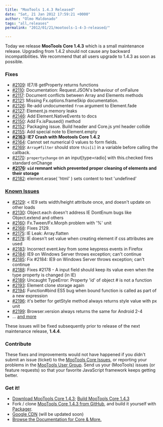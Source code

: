 ```yaml
---
title: "MooTools 1.4.3 Released"
date: "Sat, 21 Jan 2012 17:59:21 +0000"
author: "Olmo Maldonado"
tags: "all,releases"
permalink: "2012/01/21/mootools-1-4-3-released/"

---
```

Today we release **MooTools Core 1.4.3** which is a small maintenance release. Upgrading from 1.4.2 should not cause any backward incompatibilities. We recommend that all users upgrade to 1.4.3 as soon as possible.

<!--more-->

### Fixes
* [#2109](https://github.com/mootools/mootools-core/issues/2109): IE7/8 getProperty returns functions
* [#2110](https://github.com/mootools/mootools-core/issues/2110): Documentation: Request.JSON's behaviour of onFailure
* [#2117](https://github.com/mootools/mootools-core/issues/2117): Document conflicts between Array and Elements methods
* [#2121](https://github.com/mootools/mootools-core/issues/2121): Missing Fx.options.frameSkip documentation.
* [#2126](https://github.com/mootools/mootools-core/issues/2126): Re-add undocumented `from` argument to Element.fade
* [#2127](https://github.com/mootools/mootools-core/issues/2127): Element.js memory leaks
* [#2146](https://github.com/mootools/mootools-core/issues/2146): Add Element.NativeEvents to docs
* [#2150](https://github.com/mootools/mootools-core/issues/2150): Add Fx.isPaused() method
* [#2152](https://github.com/mootools/mootools-core/issues/2152): Packaging issue. Build header and Core.js yml header collide
* [#2155](https://github.com/mootools/mootools-core/issues/2155): Add special note to Element.empty
* **[#2163](https://github.com/mootools/mootools-core/issues/2163): IE7 Crash with Mootools Core 1.4.2**
* [#2164](https://github.com/mootools/mootools-core/issues/2164): Cannot set numerical 0 values to form fields.
* [#2169](https://github.com/mootools/mootools-core/issues/2169): `Array#filter` should store `this[i]` in a variable before calling the callback.
* [#2170](https://github.com/mootools/mootools-core/issues/2170): `propertychange` on an input[type=radio] with this.checked fires standard onChange
* **[#2176](https://github.com/mootools/mootools-core/issues/2176): `uid` remnant which prevented proper cleaning of elements and their storage**
* [#2182](https://github.com/mootools/mootools-core/issues/2182): element.erase( 'html' ) sets content to text 'undefined'

### [Known Issues](https://github.com/mootools/mootools-core/issues?sort=created&direction=asc&state=open&page=1&milestone=8)
* [#2129](https://github.com/mootools/mootools-core/issues/2129): < IE9 sets width/height attribute once, and doesn't update on other loads
* [#2130](https://github.com/mootools/mootools-core/issues/2130): Object.each doesn't address IE DontEnum bugs like Object.extend and others
* [#2160](https://github.com/mootools/mootools-core/issues/2160): Fx.Tween/Fx.Morph problem with '%' unit
* [#2168](https://github.com/mootools/mootools-core/issues/2168): Fixes 2129.
* [#2175](https://github.com/mootools/mootools-core/issues/2175): IE Leak: Array.flatten
* [#2178](https://github.com/mootools/mootools-core/issues/2178): IE doesn't set value when creating element if css attributes are used
* [#2183](https://github.com/mootools/mootools-core/issues/2183): Incorrect event.key from some keypress events in Firefox
* [#2184](https://github.com/mootools/mootools-core/issues/2184): IE9 on Windows Server throws exception; can't continue
* [#2185](https://github.com/mootools/mootools-core/issues/2185): Fix #2184: IE9 on Windows Server throws exception; can't continue
* [#2188](https://github.com/mootools/mootools-core/issues/2188): Fixes #2178 - A input field should keep its value even when the type property is changed (in IE)
* [#2189](https://github.com/mootools/mootools-core/issues/2189): Uncaught TypeError: Property 'id' of object #<HTMLDocument> is not a function
* [#2193](https://github.com/mootools/mootools-core/issues/2193): Element clone storage again
* [#2194](https://github.com/mootools/mootools-core/issues/2194): Function#bind ES5 bug when bound function is called as part of a new expression
* [#2196](https://github.com/mootools/mootools-core/issues/2196): it's better for getStyle method always returns style value with px unit 
* [#2199](https://github.com/mootools/mootools-core/issues/2199): Browser.version always returns the same for Android 2-4
* &hellip; [and more](https://github.com/mootools/mootools-core/issues?sort=created&direction=asc&state=open&page=1&milestone=8)

These issues will be fixed subsequently prior to release of the next maintenance release, **1.4.4**.

### Contribute

These fixes and improvements would not have happened if you didn't submit an issue (ticket) to the [MooTools Core Issues](https://github.com/mootools/mootools-core/issues), or reporting your problems in the [MooTools User Group](https://groups.google.com/forum/#!forum/mootools-users). Send us your (MooTools) issues (or feature requests) so that your favorite JavaScript framework keeps getting better.


### Get it!

* [Download MooTools Core 1.4.3](/download); [Build MooTools Core 1.4.3](/core/)
* Fork / clone [MooTools Core 1.4.3 from GitHub](http://github.com/mootools/mootools-core/tree/1.4.3), and build it yourself with [Packager](http://github.com/kamicane/packager).
* [Google CDN](http://code.google.com//ajaxlibs/documentation/index.html#mootools) (will be updated soon)
* [Browse the Documentation for Core & More.](/docs)
